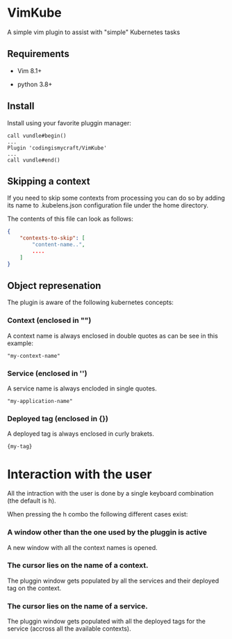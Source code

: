 # VimKube
A simple vim plugin to assist with "simple" Kubernetes tasks

## Requirements

- Vim 8.1+

- python 3.8+

## Install 

Install using your favorite pluggin manager:

```
call vundle#begin()
...
Plugin 'codingismycraft/VimKube'
...
call vundle#end()            
```

## Skipping a context

If you need to skip some contexts from processing you can do so by adding its
name to .kubelens.json configuration file under the home directory.

The contents of this file can look as follows:

```json
{
    "contexts-to-skip": [
        "content-name..",
        ....
    ]
}
```

## Object represenation

The plugin is aware of the following kubernetes concepts:

### Context (enclosed in "")

A context name is always enclosed in double quotes as can be 
see in this example:

```
"my-context-name"
```

### Service (enclosed in '')

A service name is always encloded in single quotes.

```
"my-application-name"
```

### Deployed tag (enclosed in {})

A deployed tag is always enclosed in curly brakets. 

```
{my-tag}
```

# Interaction with the user

All the intraction with the user is done by a single keyboard combination (the
default is <leader>h).

When pressing the <leader>h combo the following different cases exist:

###  A window other than the one used by the pluggin is active

A new window with all the context names is opened.


### The cursor lies on the name of a context.

The pluggin window gets populated by all the services and their deployed tag 
on the context.


### The cursor lies on the name of a service.

The pluggin window gets populated with all the deployed tags for the service
(accross all the available contexts).

